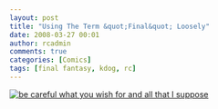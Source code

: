 ```yaml
---
layout: post
title: "Using The Term &quot;Final&quot; Loosely"
date: 2008-03-27 00:01
author: rcadmin
comments: true
categories: [Comics]
tags: [final fantasy, kdog, rc]
---
```

<a href="http://bitsmack.com/wp/2008/03/27/using-the-term-final-loosely/"><img src='http://dl.bitsmack.com/uploads/2008/03/20080327.jpg' title='be careful what you wish for and all that I suppose' /></a>
